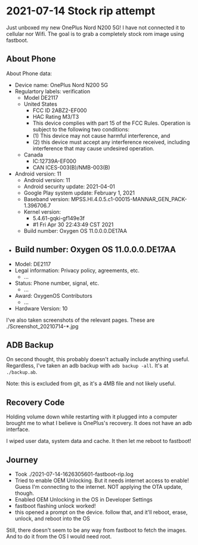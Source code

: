 # 2021-07-14 Stock rip attempt

Just unboxed my new OnePlus Nord N200 5G! I have not connected it to cellular
nor Wifi. The goal is to grab a completely stock rom image using fastboot.

## About Phone

About Phone data:

- Device name: OnePlus Nord N200 5G
- Regulartory labels: verification
    - Model DE2117
    - United States
        - FCC ID 2ABZ2-EF000
        - HAC Rating M3/T3
        - This device complies with part 15 of the FCC Rules. Operation is
           subject to the following two conditions:
        - (1) This device may not cause harmful interference, and
        - (2) this device must accept any interference received, including
          interference that may cause undesired operation.
    - Canada
        - IC:12739A-EF000
        - CAN ICES-003(B)/NMB-003(B)
- Android version: 11
    - Android version: 11
    - Android security update: 2021-04-01
    - Google Play system update: February 1, 2021
    - Baseband version: MPSS.HI.4.0.5.c1-00015-MANNAR_GEN_PACK-1.396706.7
    - Kernel version:
        - 5.4.61-gqki-gf149e3f
        - #1 Fri Apr 30 22:43:49 CST 2021
    - Build number: Oxygen OS 11.0.0.0.DE17AA
- Build number: Oxygen OS 11.0.0.0.DE17AA
    -
- Model: DE2117
- Legal information: Privacy policy, agreements, etc.
    - ...
- Status: Phone number, signal, etc.
    - ...
- Award: OxygenOS Contributors
    - ...
- Hardware Version: 10

I've also taken screenshots of the relevant pages. These are
./Screenshot_20210714-*.jpg

## ADB Backup

On second thought, this probably doesn't actually include anything useful.
Regardless, I've taken an adb backup with `adb backup -all`. It's at
`./backup.ab`.

Note: this is excluded from git, as it's a 4MB file and not likely useful.

## Recovery Code

Holding volume down while restarting with it plugged into a computer brought
me to what I believe is OnePlus's recovery. It does not have an adb interface.

I wiped user data, system data and cache. It then let me reboot to fastboot!

## Journey

- Took ./2021-07-14-1626305601-fastboot-rip.log
- Tried to enable OEM Unlocking. But it needs internet access to enable! Guess
  I'm connecting to the internet. NOT applying the OTA update, though.
- Enabled OEM Unlocking in the OS in Developer Settings
- fastboot flashing unlock worked!
- this opened a prompt on the device. follow that, and it'll reboot, erase,
  unlock, and reboot into the OS

Still, there doesn't seem to be any way from fastboot to fetch the images. And
to do it from the OS I would need root.
